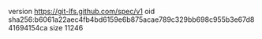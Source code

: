 version https://git-lfs.github.com/spec/v1
oid sha256:b6061a22aec4fb4bd6159e6b875acae789c329bb698c955b3e67d841694154ca
size 11246
